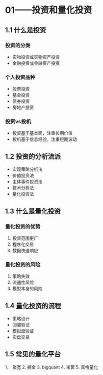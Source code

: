# 01——投资和量化投资

## 1.1 什么是投资
### 投资的分类
- 实物投资或实物资产投资
- 金融投资或金融资产投资
### 个人投资品种
- 股票投资
- 基金投资
- 债券投资
- 房地产投资
### 投资vs投机
- 投资基于基本面，注重长期价值
- 投机基于信息经验，注重短期波动
## 1.2 投资的分析流派
- 宏观策略分析法
- 价值投资法
- 主体事件投资法
- 技术分析法
- 量化投资法
## 1.3 什么是量化投资
### 量化投资的优势
1. 投资范围更广
2. 程序化交易
3. 数据快速响应
### 量化投资的风险
1. 策略失效
2. 流通性风险
3. 模型本身的风险
## 1.4 量化投资的流程
- 策略设计
- 回溯验证
- 模拟盘验证
- 实盘交易
## 1.5 常见的量化平台
1， 聚宽
2. 掘金
3. bigquant
4. 米筐
5. 真格量化